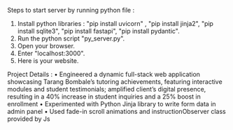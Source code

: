 Steps to start server by running python file :
1. Install python libraries : "pip install uvicorn" , "pip install jinja2", "pip install sqlite3", "pip install fastapi", "pip install pydantic".
2. Run the python script "py_server.py".
3. Open your browser.
4. Enter "localhost:3000".
5. Here is your website.

Project Details :
• Engineered a dynamic full-stack web application showcasing Tarang Bombale’s tutoring achievements, featuring
interactive modules and student testimonials; amplified client’s digital presence, resulting in a 40% increase in
student inquiries and a 25% boost in enrollment
• Experimented with Python Jinja library to write form data in admin panel
• Used fade-in scroll animations and instructionObserver class provided by Js
